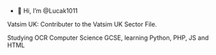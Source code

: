 - 👋 Hi, I’m @Lucak1011

Vatsim UK:
Contributer to the Vatsim UK Sector File.

Studying OCR Computer Science GCSE, learning Python, PHP, JS and HTML
